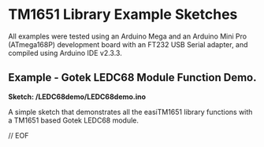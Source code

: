 # TM1651 Library Example Sketches

All examples were tested using an Arduino Mega and an Arduino Mini Pro (ATmega168P) development board with an FT232 USB Serial adapter, and compiled using Arduino IDE v2.3.3.

## Example - Gotek LEDC68 Module Function Demo.
__Sketch: /LEDC68demo/LEDC68demo.ino__

A simple sketch that demonstrates all the easiTM1651 library functions with a TM1651 based Gotek LEDC68 module.


// EOF